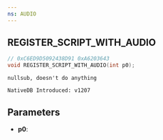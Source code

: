 ```yaml
---
ns: AUDIO
---
```

## REGISTER_SCRIPT_WITH_AUDIO

```c
// 0xC6ED9D5092438D91 0xA6203643
void REGISTER_SCRIPT_WITH_AUDIO(int p0);
```

```
nullsub, doesn't do anything

NativeDB Introduced: v1207
```

## Parameters
* **p0**:

